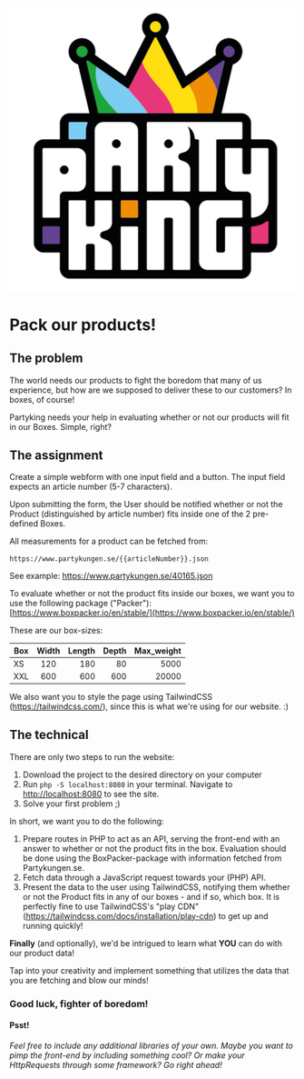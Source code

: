 ![logo](logo.png)
# Pack our products!
## The problem

 The world needs our products to fight the boredom that many of us experience, but how are we supposed to deliver these to our customers? In boxes, of course!

 Partyking needs your help in evaluating whether or not our products will fit in our Boxes. Simple, right?

## The assignment

Create a simple webform with one input field and a button. The input field expects an article number (5-7 characters). 

Upon submitting the form, the User should be notified whether or not the Product (distinguished by article number) fits inside one of the 2 pre-defined Boxes.

All measurements for a product can be fetched from:

    https://www.partykungen.se/{{articleNumber}}.json
See example:
https://www.partykungen.se/40165.json


To evaluate whether or not the product fits inside our boxes, we want you to use the following package ("Packer"): [https://www.boxpacker.io/en/stable/](https://www.boxpacker.io/en/stable/)

  

These are our box-sizes:

| Box        	| Width         | Length  	|  Depth  	| Max_weight  	|
| ------------- |:-------------:| --------:	|---------:	| -------------:|
| XS 	| 120 			| 180 		|  80 		| 5000 		|
| XXL 	| 600			| 600 		| 600 		| 20000 		|

We also want you to style the page using TailwindCSS (https://tailwindcss.com/), since this is what we're using for our website. :)

## The technical

There are only two steps to run the website:

1.  Download the project to the desired directory on your computer
2.  Run  `php -S localhost:8080`  in your terminal. Navigate to  [http://localhost:8080](http://localhost:8080/)  to see the site.
3.  Solve your first problem ;)

In short, we want you to do the following:

1. Prepare routes in PHP to act as an API, serving the front-end with an answer to whether or not the product fits in the box. 
   Evaluation should be done using the BoxPacker-package with information fetched from Partykungen.se.
2. Fetch data through a JavaScript request towards your (PHP) API.
3. Present the data to the user using TailwindCSS, notifying them whether or not the Product fits in any of our boxes - and if so, which box. It is perfectly fine to use TailwindCSS's "play CDN" (https://tailwindcss.com/docs/installation/play-cdn) to get up and running quickly!

**Finally** (and optionally), we'd be intrigued to learn what **YOU** can do with our product data!

Tap into your creativity and implement something that utilizes the data that you are fetching and blow our minds!

### Good luck, fighter of boredom!

#### Psst!
_Feel free to include any additional libraries of your own. Maybe you want to pimp the front-end by including something cool? Or make your HttpRequests through some framework? Go right ahead!_
